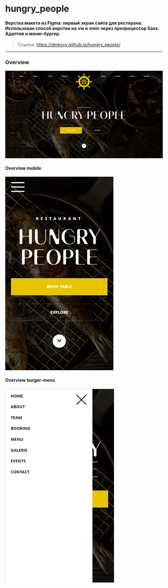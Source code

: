 # hungry_people
#### Верстка макета из Figma: первый экран сайта для ресторана. Использован способ верстки на vw и vmin через препроцессор Sass. Адаптив и меню-бургер.
> Ссылка: https://dmkovy.github.io/hungry_people/
<hr/>

### Overview
<img src="assets/overview.jpg"/>

#### Overview mobile
<img src="assets/overview_mobile.jpg"/>

#### Overview burger-menu
<img src="assets/overview_burger-menu.jpg"/>
